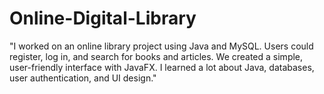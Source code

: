 # Online-Digital-Library
"I worked on an online library project using Java and MySQL. Users could register, log in, and search for books and articles.  We created a simple, user-friendly interface with JavaFX. I learned a lot about Java, databases, user authentication, and UI design."
